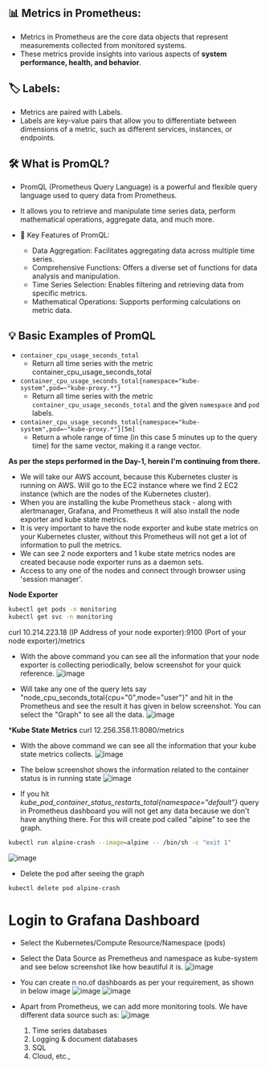 ## 📊 Metrics in Prometheus:
- Metrics in Prometheus are the core data objects that represent measurements collected from monitored systems.
- These metrics provide insights into various aspects of **system performance, health, and behavior**.

## 🏷️ Labels:
- Metrics are paired with Labels.
- Labels are key-value pairs that allow you to differentiate between dimensions of a metric, such as different services, instances, or endpoints.

## 🛠️ What is PromQL?
- PromQL (Prometheus Query Language) is a powerful and flexible query language used to query data from Prometheus.
- It allows you to retrieve and manipulate time series data, perform mathematical operations, aggregate data, and much more.

- 🔑 Key Features of PromQL:
    - Data Aggregation: Facilitates aggregating data across multiple time series.
    - Comprehensive Functions: Offers a diverse set of functions for data analysis and manipulation.
    - Time Series Selection: Enables filtering and retrieving data from specific metrics.
    - Mathematical Operations: Supports performing calculations on metric data.

## 💡 Basic Examples of PromQL
- `container_cpu_usage_seconds_total`
    - Return all time series with the metric container_cpu_usage_seconds_total
- `container_cpu_usage_seconds_total{namespace="kube-system",pod=~"kube-proxy.*"}`
    - Return all time series with the metric `container_cpu_usage_seconds_total` and the given `namespace` and `pod` labels.
- `container_cpu_usage_seconds_total{namespace="kube-system",pod=~"kube-proxy.*"}[5m]`
    - Return a whole range of time (in this case 5 minutes up to the query time) for the same vector, making it a range vector.
 
**As per the steps performed in the Day-1, herein I'm continuing from there.**

- We will take our AWS account, because this Kubernetes cluster is running on AWS. Will go to the EC2 instance where we find 2 EC2 instance (which are the nodes of the Kubernetes cluster).
- When you are installing the kube Prometheus stack - along with alertmanager, Grafana, and Prometheus it will also install the node exporter and kube state metrics.
- It is very important to have the node exporter and kube state metrics on your Kubernetes cluster, without this Prometheus will not get a lot of information to pull the metrics.
- We can see 2 node exporters and 1 kube state metrics nodes are created because node exporter runs as a daemon sets.
- Access to any one of the nodes and connect through browser using 'session manager'.

**Node Exporter**
```bash
kubectl get pods -n monitoring
kubectl get svc -n monitoring
```
curl 10.214.223.18 (IP Address of your node exporter):9100 (Port of your node exporter)/metrics

- With the above command you can see all the information that your node exporter is collecting periodically, below screenshot for your quick reference.
![image](https://github.com/user-attachments/assets/eafc510d-d9d1-4230-b452-5a9c175a3c36)

- Will take any one of the query lets say "node_cpu_seconds_total{cpu="0",mode="user"}" and hit in the Prometheus and see the result it has given in below screenshot. You can select the "Graph" to see all the data.
![image](https://github.com/user-attachments/assets/1e90fd39-9256-42ad-a58a-c7a25beecc24)

***Kube State Metrics**
curl 12.256.358.11:8080/metrics

- With the above command we can see all the information that your kube state metrics collects.
![image](https://github.com/user-attachments/assets/28b8527a-ae77-4204-86d4-e31183b706eb)

- The below screenshot shows the information related to the container status is in running state
![image](https://github.com/user-attachments/assets/17587d5f-58ed-45ab-ab30-e819decaca3d)

- If you hit *kube_pod_container_status_restarts_total{namespace="default"}* query in Prometheus dashboard you will not get any data because we don't have anything there. For this will create pod called "alpine" to see the graph.
```bash
kubectl run alpine-crash --image=alpine -- /bin/sh -c "exit 1"
```
![image](https://github.com/user-attachments/assets/bedc108d-4b61-4e51-9333-19914a63fc9d)

- Delete the pod after seeing the graph
```bash
kubectl delete pod alpine-crash
```
# Login to Grafana Dashboard

- Select the Kubernetes/Compute Resource/Namespace (pods)
- Select the Data Source as Premetheus and namespace as kube-system and see below screenshot like how beautiful it is.
![image](https://github.com/user-attachments/assets/6aff28e7-0d28-4fbd-a632-cddf9b74708c)

- You can create n no.of dashboards as per your requirement, as shown in below image
![image](https://github.com/user-attachments/assets/81274ad1-522d-4c74-a756-d7549c6b5d25)
![image](https://github.com/user-attachments/assets/75d7f6f2-e34a-455c-a4fb-e7a57cf2470d)

- Apart from Prometheus, we can add more monitoring tools. We have different data source such as:
  ![image](https://github.com/user-attachments/assets/a5c61957-8319-4ac3-8987-bc96acd17570)

  1. Time series databases
  2. Logging & document databases
  3. SQL
  4. Cloud,  etc.,



